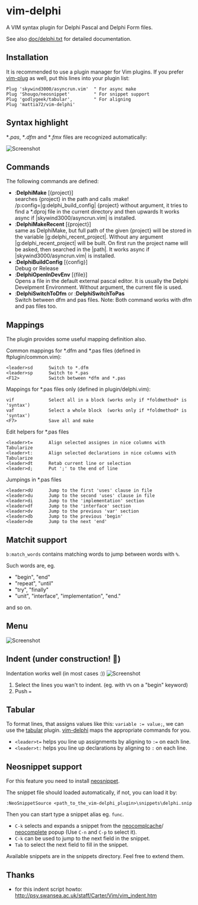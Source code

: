 # vim-delphi  

A VIM syntax plugin for Delphi Pascal and Delphi Form files.

See also [doc/delphi.txt](http://raw.github.com/mattia72/vim-delphi/master/doc/delphi.txt)
for detailed documentation.

##  Installation
It is recommended to use a plugin manager for Vim plugins.
If you prefer [vim-plug](https://github.com/junegunn/vim-plug "vim-plug") as
well, put this lines into your plugin list:
```
Plug 'skywind3000/asyncrun.vim'  " For async make 
Plug 'Shougo/neosnippet'         " For snippet support   
Plug 'godlygeek/tabular',        " For aligning    
Plug 'mattia72/vim-delphi' 
```
## Syntax highlight 
**.pas*, **.dfm* and **.fmx* files are recognized automatically:

![Screenshot](/../screenshot/screenshot.jpg?raw=true "Screenshot")

## Commands

The following commands are defined:
* :**DelphiMake** [{project}] <br>
                              searches {project} in the path and calls 
                              :make! /p:config=|g:delphi_build_config| {project}
                              without argument, it tries to find a *.dproj
                              file in the current directory and then upwards
                              It works async if |skywind3000/asyncrun.vim|
                              is installed.
* :**DelphiMakeRecent** [{project}] <br>
                              same as DelphiMake, but full path of the given 
                              {project} will be stored in the variable 
                              |g:delphi_recent_project|.
                              Without any argument |g:delphi_recent_project|
                              will be built. On first run the project name will
                              be asked, then searched in the |path|.
                              It works async if |skywind3000/asyncrun.vim|
                              is installed.
* :**DelphiBuildConfig** [{config}] <br>Debug or Release
* :**DelphiOpenInDevEnv** [{file}]  <br>
                              Opens a file in the default external pascal editor. It is usually the Delphi Develpment Environment. Without argument, the current file is used.
* :**DelphiSwitchToDfm** or :**DelphiSwitchToPas** <br>
                              Switch between dfm and pas files. 
                              Note: Both command works with dfm and pas files too.

## Mappings

The plugin provides some useful mapping definition also. 

Common mappings for *.dfm and *.pas files (defined in ftplugin/common.vim):
                                                                               
    <leader>sd      Switch to *.dfm  
    <leader>sp      Switch to *.pas
    <F12>           Switch between *dfm and *.pas

Mappings for *.pas files only (defined in plugin/delphi.vim):
                                                                               
    vif             Select all in a block (works only if *foldmethod* is 'syntax')   
    vaf             Select a whole block  (works only if *foldmethod* is 'syntax')
    <F7>            Save all and make 

Edit helpers for *.pas files
                                                                               
    <leader>t=      Align selected assignes in nice columns with Tabularize 
    <leader>t:      Align selected declarations in nice columns with Tabularize 
    <leader>dt      Retab current line or selection
    <leader>d;      Put ';' to the end of line

Jumpings in *.pas files
                                                                               
    <leader>dU      Jump to the first 'uses' clause in file
    <leader>du      Jump to the second 'uses' clause in file
    <leader>di      Jump to the 'implementation' section
    <leader>df      Jump to the 'interface' section 
    <leader>dv      Jump to the previous 'var' section 
    <leader>db      Jump to the previous 'begin' 
    <leader>de      Jump to the next 'end' 

## Matchit support  
`b:match_words` contains matching words to jump between words with `%`.

Such words are, eg. 
* "begin", "end"
* "repeat", "until"
* "try", "finally"
* "unit", "interface", "implementation", "end."

and so on.

## Menu
![Screenshot](/../screenshot/vim-delphi-menu.png?raw=true "Aligning")

## Indent (under construction! :construction:)
Indentation works well (in most cases :)) 
![Screenshot](/../screenshot/align.gif?raw=true "Aligning")

1. Select the lines you wan't to indent. (eg. with `V%` on a "begin" keyword)
2. Push `=`

## Tabular 
To format lines, that assigns values like this: `variable := value;`, we can use the 
[tabular](http://github.com/godlygeek/tabular) plugin.  [vim-delphi](http://github.com/mattia72/vim-delphi) maps the appropriate
commands for you.
* `<leader>t=` helps you line up assignments by aligning to `:=` on each line.
* `<leader>t:` helps you line up declarations by aligning to `:` on each line.

## Neosnippet support
For this feature you need to install [neosnippet](http://github.com/Shougo/neosnippet.vim "Neosnippet").

The snippet file should loaded automatically, if not, you can load it by:
```
:NeoSnippetSource <path_to_the_vim-delphi_plugin>\snippets\delphi.snip
```    
Then you can start type a snippet alias eg. `func`. 
* `C-k` selects and expands a snippet from the [neocomplcache](https://github.com/Shougo/neocomplcache.vim)/ [neocomplete](https://github.com/Shougo/neocomplete.vim) popup (Use `C-n` and `C-p` to select it). 
* `C-k` can be used to jump to the next field in the snippet.
* `Tab` to select the next field to fill in the snippet.

Available snippets are in the snippets directory. Feel free to extend them.

## Thanks
* for this indent script howto: http://psy.swansea.ac.uk/staff/Carter/Vim/vim_indent.htm

